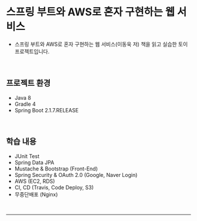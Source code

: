 # 스프링 부트와 AWS로 혼자 구현하는 웹 서비스

* 스프링 부트와 AWS로 혼자 구현하는 웹 서비스(이동욱 저) 책을 읽고 실습한 토이 프로젝트입니다.

<br>

## 프로젝트 환경

* Java 8
* Gradle 4
* Spring Boot 2.1.7.RELEASE

<br>

## 학습 내용

* JUnit Test
* Spring Data JPA
* Mustache & Bootstrap (Front-End)
* Spring Security & OAuth 2.0 (Google, Naver Login)
* AWS (EC2, RDS)
* CI, CD (Travis, Code Deploy, S3)
* 무중단배포 (Nginx)

<br>

---
